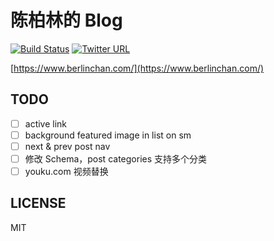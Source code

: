 # 陈柏林的 Blog
[![Build Status](https://travis-ci.com/BerlinChan/blog.svg?branch=master)](https://travis-ci.com/BerlinChan/blog)
[![Twitter URL](https://img.shields.io/twitter/url/https/BerlinChanCom?style=social)](https://twitter.com/BerlinChanCom)

[https://www.berlinchan.com/](https://www.berlinchan.com/)

## TODO
- [ ] active link
- [ ] background featured image in list on sm
- [ ] next & prev post nav
- [ ] 修改 Schema，post categories 支持多个分类
- [ ] youku.com 视频替换

## LICENSE
MIT
